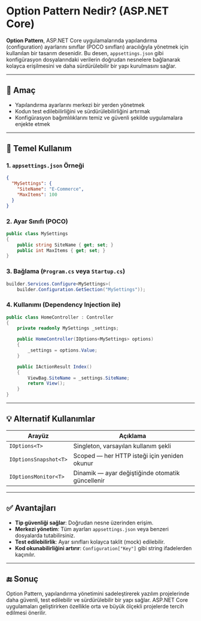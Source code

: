 
# Option Pattern Nedir? (ASP.NET Core)

**Option Pattern**, ASP.NET Core uygulamalarında yapılandırma (configuration) ayarlarını sınıflar (POCO sınıfları) aracılığıyla yönetmek için kullanılan bir tasarım desenidir. Bu desen, `appsettings.json` gibi konfigürasyon dosyalarındaki verilerin doğrudan nesnelere bağlanarak kolayca erişilmesini ve daha sürdürülebilir bir yapı kurulmasını sağlar.

---

## 🎯 Amaç

- Yapılandırma ayarlarını merkezi bir yerden yönetmek
- Kodun test edilebilirliğini ve sürdürülebilirliğini artırmak
- Konfigürasyon bağımlılıklarını temiz ve güvenli şekilde uygulamalara enjekte etmek

---

## 🧱 Temel Kullanım

### 1. `appsettings.json` Örneği

```json
{
  "MySettings": {
    "SiteName": "E-Commerce",
    "MaxItems": 100
  }
}
```

### 2. Ayar Sınıfı (POCO)

```csharp
public class MySettings
{
    public string SiteName { get; set; }
    public int MaxItems { get; set; }
}
```

### 3. Bağlama (`Program.cs` veya `Startup.cs`)

```csharp
builder.Services.Configure<MySettings>(
    builder.Configuration.GetSection("MySettings"));
```

### 4. Kullanımı (Dependency Injection ile)

```csharp
public class HomeController : Controller
{
    private readonly MySettings _settings;

    public HomeController(IOptions<MySettings> options)
    {
        _settings = options.Value;
    }

    public IActionResult Index()
    {
        ViewBag.SiteName = _settings.SiteName;
        return View();
    }
}
```

---

## 💡 Alternatif Kullanımlar

| Arayüz              | Açıklama |
|---------------------|----------|
| `IOptions<T>`        | Singleton, varsayılan kullanım şekli |
| `IOptionsSnapshot<T>`| Scoped — her HTTP isteği için yeniden okunur |
| `IOptionsMonitor<T>` | Dinamik — ayar değiştiğinde otomatik güncellenir |

---

## ✅ Avantajları

- **Tip güvenliği sağlar**: Doğrudan nesne üzerinden erişim.
- **Merkezi yönetim**: Tüm ayarları `appsettings.json` veya benzeri dosyalarda tutabilirsiniz.
- **Test edilebilirlik**: Ayar sınıfları kolayca taklit (mock) edilebilir.
- **Kod okunabilirliğini artırır**: `Configuration["Key"]` gibi string ifadelerden kaçınılır.

---

## 🔚 Sonuç

Option Pattern, yapılandırma yönetimini sadeleştirerek yazılım projelerinde daha güvenli, test edilebilir ve sürdürülebilir bir yapı sağlar. ASP.NET Core uygulamaları geliştirirken özellikle orta ve büyük ölçekli projelerde tercih edilmesi önerilir.
